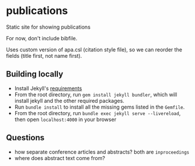 # publications

Static site for showing publications

For now, don't include bibfile.

Uses custom version of apa.csl (citation style file), so we can reorder the
fields (title first, not name first).

## Building locally

- Install Jekyll's [requirements](https://jekyllrb.com/docs/installation/)
- From the root directory, run `gem install jekyll bundler`, which will install
  jekyll and the other required packages.
- Run `bundle install` to install all the missing gems listed in the `Gemfile`.
- From the root directory, run `bundle exec jekyll serve --livereload`, then
  open `localhost:4000` in your browser

## Questions

- how separate conference articles and abstracts? both are `inproceedings`
- where does abstract text come from?
